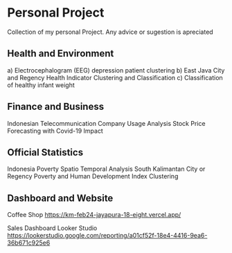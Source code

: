 # Personal Project
Collection of my personal Project. Any advice or sugestion is apreciated  

## Health and Environment
a)	Electrocephalogram (EEG) depression patient clustering
b)	East Java City and Regency Health Indicator Clustering and Classification
c)	Classification of healthy infant weight






## Finance and Business
Indonesian Telecommunication Company Usage Analysis
Stock Price Forecasting with Covid-19 Impact

## **Official Statistics**
Indonesia Poverty Spatio Temporal Analysis
South Kalimantan City or Regency Poverty and Human Development Index Clustering

## Dashboard and Website
Coffee Shop
https://km-feb24-jayapura-18-eight.vercel.app/

Sales Dashboard Looker Studio
https://lookerstudio.google.com/reporting/a01cf52f-18e4-4416-9ea6-36b671c925e6
